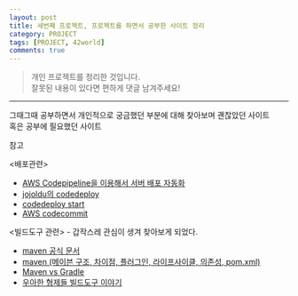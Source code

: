 ```yaml
---
layout: post
title: 세번째 프로젝트, 프로젝트를 하면서 공부한 사이트 정리
category: PROJECT
tags: [PROJECT, 42world]
comments: true
---
```


> 개인 프로젝트를 정리한 것입니다.     
잘못된 내용이 있다면 편하게 댓글 남겨주세요!    

<hr>

그때그때 공부하면서 개인적으로 궁금했던 부분에 대해 찾아보며 괜찮았던 사이트 <br>
혹은 공부에 필요했던 사이트

참고

<배포관련>
- [AWS Codepipeline을 이용해서 서버 배포 자동화]('https://yunhookim.tistory.com/23')
- [jojoldu의 codedeploy]('https://jojoldu.tistory.com/281')
- [codedeploy start]('https://sarc.io/index.php/aws/1049-codedeploy-start')
- [AWS codecommit]('http://labs.brandi.co.kr/2019/04/08/yangjh.html')

<빌드도구 관련> - 갑작스레 관심이 생겨 찾아보게 되었다.
- [maven 공식 문서]('http://maven.apache.org/')
- [maven (메이븐 구조, 차이점, 플러그인, 라이프사이클, 의존성, pom.xml)]('https://sjh836.tistory.com/131')
- [Maven vs Gradle]('https://bkim.tistory.com/13')
- [우아한 형제들 빌드도구 이야기]('http://woowabros.github.io/tools/2019/04/30/gradle-kotlin-dsl.html')
